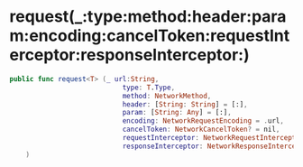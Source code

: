 # request(\_:type:method:header:param:encoding:cancelToken:requestInterceptor:responseInterceptor:)

``` swift
public func request<T> (_ url:String,
                            type: T.Type,
                            method: NetworkMethod,
                            header: [String: String] = [:],
                            param: [String: Any] = [:],
                            encoding: NetworkRequestEncoding = .url,
                            cancelToken: NetworkCancelToken? = nil,
                            requestInterceptor: NetworkRequestInterceptor? = nil,
                            responseInterceptor: NetworkResponseInterceptor? = nil
    )
```

